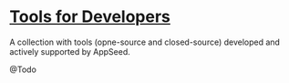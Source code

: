 # [Tools for Developers](https://appseed.us/developer-tools/)

A collection with tools (opne-source and closed-source) developed and actively supported by AppSeed.  

@Todo
